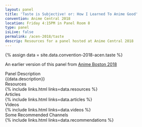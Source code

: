 ```yaml
---
layout: panel
title: 'Taste is Subjective! or: How I Learned To Anime Good'
convention: Anime Central 2018
location: Friday 4:15PM in Panel Room 8
type: panel
isLive: false
permalink: /acen-2018/taste
descrip: Resources for a panel hosted at Anime Central 2018
---
```


{% assign data = site.data.convention-2018-acen.taste %}

An earlier version of this panel from <a href="/animeboston-2018/taste">Anime Boston 2018</a>

<div class="manga-header">Panel Description</div>
<div class="panel-description">{{data.description}}</div>

<div class="manga-header">Resources</div>
{% include links.html links=data.resources %}

<div class="manga-header"> Articles </div>
{% include links.html links=data.articles %}

<div class="manga-header"> Videos </div>
{% include links.html links=data.videos %}

<div class="manga-header"> Some Recommended Channels </div>
{% include links.html links=data.recommendations %}

